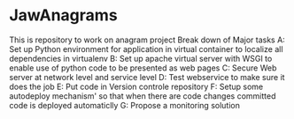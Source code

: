# JawAnagrams
This is repository to work on anagram project
Break down of Major tasks
A: Set up Python environment for application in virtual container to localize all dependencies in virtualenv 
B: Set up apache virtual server with WSGI to enable use of python code to be presented as web pages
C: Secure Web server at network level and service level
D: Test webservice to make sure it does the job
E: Put code in Version controle repository
F: Setup some autodeploy mechanism' so that when there are code changes committed code is deployed automaticlly
G: Propose a monitoring solution
